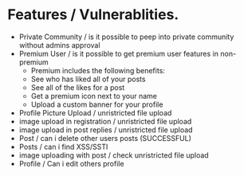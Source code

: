 # Features / Vulnerablities.

* Private Community / is it possible to peep into private community without admins approval
* Premium User / is it possible to get premium user features in non-premium
  * Premium includes the following benefits:
  * See who has liked all of your posts
  * See all of the likes for a post
  * Get a premium icon next to your name
  * Upload a custom banner for your profile
* Profile Picture Upload / unristricted file upload
* image upload in registration / unristricted file upload
* image upload in post replies / unristricted file upload
* Post / can i delete other users posts (SUCCESSFUL)
* Posts / can i find XSS/SSTI
* image uploading with post / check unristricted file upload
* Profile / Can i edit others profile
